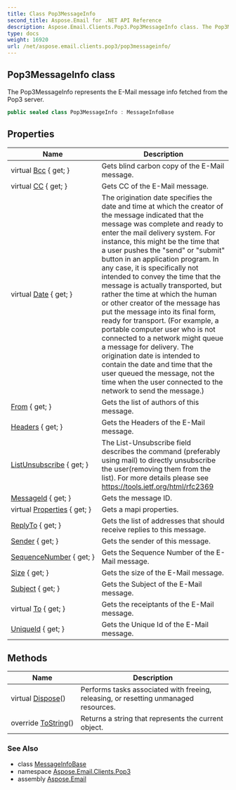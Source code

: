 ```yaml
---
title: Class Pop3MessageInfo
second_title: Aspose.Email for .NET API Reference
description: Aspose.Email.Clients.Pop3.Pop3MessageInfo class. The Pop3MessageInfo represents the EMail message info fetched from the Pop3 server
type: docs
weight: 16920
url: /net/aspose.email.clients.pop3/pop3messageinfo/
---
```

## Pop3MessageInfo class

The Pop3MessageInfo represents the E-Mail message info fetched from the Pop3 server.

```csharp
public sealed class Pop3MessageInfo : MessageInfoBase
```

## Properties

| Name | Description |
| --- | --- |
| virtual [Bcc](../../aspose.email.clients/messageinfobase/bcc/) { get; } | Gets blind carbon copy of the E-Mail message. |
| virtual [CC](../../aspose.email.clients/messageinfobase/cc/) { get; } | Gets CC of the E-Mail message. |
| virtual [Date](../../aspose.email.clients/messageinfobase/date/) { get; } | The origination date specifies the date and time at which the creator of the message indicated that the message was complete and ready to enter the mail delivery system. For instance, this might be the time that a user pushes the "send" or "submit" button in an application program. In any case, it is specifically not intended to convey the time that the message is actually transported, but rather the time at which the human or other creator of the message has put the message into its final form, ready for transport. (For example, a portable computer user who is not connected to a network might queue a message for delivery. The origination date is intended to contain the date and time that the user queued the message, not the time when the user connected to the network to send the message.) |
| [From](../../aspose.email.clients/messageinfobase/from/) { get; } | Gets the list of authors of this message. |
| [Headers](../../aspose.email.clients/messageinfobase/headers/) { get; } | Gets the Headers of the E-Mail message. |
| [ListUnsubscribe](../../aspose.email.clients/messageinfobase/listunsubscribe/) { get; } | The List-Unsubscribe field describes the command (preferably using mail) to directly unsubscribe the user(removing them from the list). For more details please see https://tools.ietf.org/html/rfc2369 |
| [MessageId](../../aspose.email.clients/messageinfobase/messageid/) { get; } | Gets the message ID. |
| virtual [Properties](../../aspose.email.clients/messageinfobase/properties/) { get; } | Gets a mapi properties. |
| [ReplyTo](../../aspose.email.clients/messageinfobase/replyto/) { get; } | Gets the list of addresses that should receive replies to this message. |
| [Sender](../../aspose.email.clients/messageinfobase/sender/) { get; } | Gets the sender of this message. |
| [SequenceNumber](../../aspose.email.clients.pop3/pop3messageinfo/sequencenumber/) { get; } | Gets the Sequence Number of the E-Mail message. |
| [Size](../../aspose.email.clients/messageinfobase/size/) { get; } | Gets the size of the E-Mail message. |
| [Subject](../../aspose.email.clients/messageinfobase/subject/) { get; } | Gets the Subject of the E-Mail message. |
| virtual [To](../../aspose.email.clients/messageinfobase/to/) { get; } | Gets the receiptants of the E-Mail message. |
| [UniqueId](../../aspose.email.clients.pop3/pop3messageinfo/uniqueid/) { get; } | Gets the Unique Id of the E-Mail message. |

## Methods

| Name | Description |
| --- | --- |
| virtual [Dispose](../../aspose.email.clients/messageinfobase/dispose/)() | Performs tasks associated with freeing, releasing, or resetting unmanaged resources. |
| override [ToString](../../aspose.email.clients.pop3/pop3messageinfo/tostring/)() | Returns a string that represents the current object. |

### See Also

* class [MessageInfoBase](../../aspose.email.clients/messageinfobase/)
* namespace [Aspose.Email.Clients.Pop3](../../aspose.email.clients.pop3/)
* assembly [Aspose.Email](../../)



